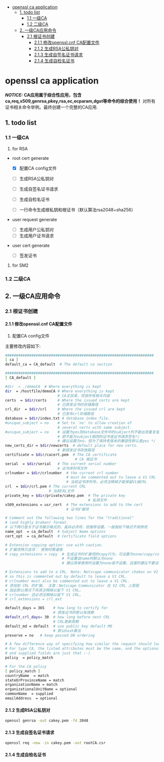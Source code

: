 
<!-- @import "[TOC]" {cmd="toc" depthFrom=1 depthTo=6 orderedList=false} -->

<!-- code_chunk_output -->

- [openssl ca application](#openssl-ca-application)
  - [1. todo list](#1-todo-list)
    - [1.1 一级CA](#11-一级ca)
    - [1.2 二级CA](#12-二级ca)
  - [2. 一级CA应用命令](#2-一级ca应用命令)
    - [2.1 根证书创建](#21-根证书创建)
      - [2.1.1 修改openssl.cnf CA配置文件](#211-修改opensslcnf-ca配置文件)
      - [2.1.2 生成RSA公私钥对](#212-生成rsa公私钥对)
      - [2.1.3 生成自签名证书请求](#213-生成自签名证书请求)
      - [2.1.4 生成自检名证书](#214-生成自检名证书)

<!-- /code_chunk_output -->


# openssl ca application
***NOTICE:*** **CA应用属于综合性应用，包含ca,req,x509,genrsa,pkey,rsa,ec,ecparam,dgst等命令的综合使用！**
对所有证书相关命令举例。最终创建一个完整的CA应用.

## 1. todo list

### 1.1 一级CA

1. for RSA

  - root cert generate

    * [x] 配置CA config文件
    * [ ] 生成RSA公私钥对
    * [ ] 生成自签名证书请求
    * [ ] 生成自检名证书

    * [ ] 一行命令生成根私钥和根证书（默认算法rsa2048+sha256）

  - user request generate
    * [ ] 生成用户公私钥对
    * [ ] 生成用户证书请求

  - user cert generate
    * [ ] 签发证书

1. for SM2

### 1.2 二级CA


## 2. 一级CA应用命令

### 2.1 根证书创建

#### 2.1.1 修改openssl.cnf CA配置文件

1. 配置CA config文件

主要修改内容如下:

```bash
####################################################################
[ ca ]
default_ca = CA_default  # The default ca section

####################################################################
[ CA_default ]

#dir  = ./demoCA  # Where everything is kept
dir  = /hostfile/demoCA # Where everything is kept
                        # CA主目录，存放所有相关内容
certs  = $dir/certs     # Where the issued certs are kept
                        # 已颁发证书的存储路径
crl_dir  = $dir/crl     # Where the issued crl are kept
                        # 已发布crl存储路径
database = $dir/index.txt # database index file.
#unique_subject = no    # Set to 'no' to allow creation of
                        # several certs with same subject.
#unique_subject = no    # 设置为yes则database文件中的subject列不能出现重复值 */
                        # 即不能为subject相同的证书或证书请求签名*/
                        # 建议设置为no，但为了保持老版本的兼容性默认是yes */
new_certs_dir = $dir/newcerts  # default place for new certs.
                        # 新颁发证书存放路径
certificate = $dir/cacert.pem  # The CA certificate
                                # CA 根证书
serial  = $dir/serial   # The current serial number
                        # 证书序列号文件
crlnumber = $dir/crlnumber  # the current crl number
                            # must be commented out to leave a V1 CRL
                            # 当前证书序列号。必须注释掉才能保留V1版CRL
crl  = $dir/crl.pem # The current CRL
                    # 当前CRL文件
private_key = $dir/private/cakey.pem  # The private key
                                      # 私钥文件
x509_extensions = usr_cert  # The extensions to add to the cert
                            # 证书扩展项

# Comment out the following two lines for the "traditional"
# (and highly broken) format.
# 以下两行是关于证书展示格式的，虽非必须项，但推荐设置。一般就如下格式不用修改
name_opt  = ca_default  # Subject Name options
cert_opt  = ca_default  # Certificate field options

# Extension copying option: use with caution.
# 扩展项拷贝选项： 使用时需谨慎
# copy_extensions = copy  # 生成证书时扩展项的copy行为，可设置为none/copy/copyall
                          # 不设置该name时默认为none 
                          # 建议简单使用时设置为none或不设置，且强烈建议不要设置为copyall

# Extensions to add to a CRL. Note: Netscape communicator chokes on V2 CRLs
# so this is commented out by default to leave a V1 CRL.
# crlnumber must also be commented out to leave a V1 CRL.
# 添加到 CRL 的扩展。 注意：Netscape Communicator 在 V2 CRL 上受阻
# 因此默认情况下将其注释掉以留下 V1 CRL。
# crlnumber 还必须注释掉以留下 V1 CRL。
# crl_extensions = crl_ext

default_days = 365    # how long to certify for
                      # 颁发证书的默认有效期
default_crl_days= 30  # how long before next CRL
                      # CRL更新周期
default_md = default  # use public key default MD
                      # 默认hash算法
preserve = no   # keep passed DN ordering

# A few difference way of specifying how similar the request should look
# For type CA, the listed attributes must be the same, and the optional
# and supplied fields are just that :-)
policy  = policy_match

# For the CA policy
[ policy_match ]
countryName  = match
stateOrProvinceName = match
organizationName = match
organizationalUnitName = optional
commonName  = supplied
emailAddress  = optional

```

#### 2.1.2 生成RSA公私钥对

```bash
openssl genrsa -out cakey.pem -f4 2048
```

#### 2.1.3 生成自签名证书请求

```bash
openssl req -new -in cakey.pem -out rootCA.csr 
```

#### 2.1.4 生成自检名证书